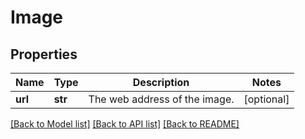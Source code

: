 # Image

## Properties
Name | Type | Description | Notes
------------ | ------------- | ------------- | -------------
**url** | **str** | The web address of the image. | [optional] 

[[Back to Model list]](../README.md#documentation-for-models) [[Back to API list]](../README.md#documentation-for-api-endpoints) [[Back to README]](../README.md)


